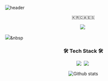 ![header](https://capsule-render.vercel.app/api?type=soft&color=auto&height=150&section=header&text=AlexCho&fontSize=70&animation=twinkling)

<p align="center">
🇰🇷🇨🇦🇪🇸
</p>
<p align="center">
  <a href="https://velog.io/@alexcho617"><img src="https://img.shields.io/badge/Tech%20Blog-11B48A?style=flat-square&logo=Vimeo&logoColor=white&link=https://velog.io/@alexcho617"/></a>&nbsp

   <a href="https://alexcho617.wixsite.com/portfolio"><img src="https://img.shields.io/badge/Tech%20Blog-ffd966?style=flat-square&logo=Vimeo&logoColor=white&link=https://alexcho617.wixsite.com/portfolio"/></a>&nbsp
</p>

<h3 align="center">🛠 Tech Stack 🛠</h3>

<p align="center">
  <img src="https://img.shields.io/badge/Swift-3766AB?style=flat-square&logo=Swift&logoColor=white&color=critical"/></a>&nbsp 
  <img src="https://img.shields.io/badge/Flutter-007396?style=flat-square&logo=Flutter&logoColor=white&color=blue"/></a>&nbsp 
</p>



<p align="center">
  <img align="center"src="https://github-readme-stats.vercel.app/api?username=alexcho617&theme=swift&show_icons=true&count_private=true&include_all_commits=true&hide=stars,contribs&locale=kr" alt="Github stats" />
</p>
